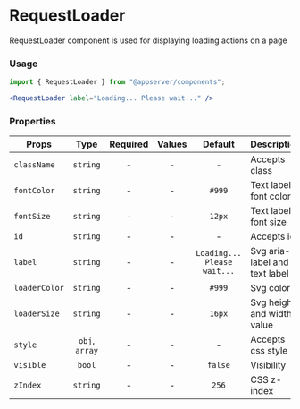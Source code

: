# RequestLoader

RequestLoader component is used for displaying loading actions on a page

### Usage

```js
import { RequestLoader } from "@appserver/components";
```

```jsx
<RequestLoader label="Loading... Please wait..." />
```

### Properties

| Props         |      Type      | Required | Values |           Default           | Description                   |
| ------------- | :------------: | :------: | :----: | :-------------------------: | ----------------------------- |
| `className`   |    `string`    |    -     |   -    |              -              | Accepts class                 |
| `fontColor`   |    `string`    |    -     |   -    |           `#999`            | Text label font color         |
| `fontSize`    |    `string`    |    -     |   -    |           `12px`            | Text label font size          |
| `id`          |    `string`    |    -     |   -    |              -              | Accepts id                    |
| `label`       |    `string`    |    -     |   -    | `Loading... Please wait...` | Svg aria-label and text label |
| `loaderColor` |    `string`    |    -     |   -    |           `#999`            | Svg color                     |
| `loaderSize`  |    `string`    |    -     |   -    |           `16px`            | Svg height and width value    |
| `style`       | `obj`, `array` |    -     |   -    |              -              | Accepts css style             |
| `visible`     |     `bool`     |    -     |   -    |           `false`           | Visibility                    |
| `zIndex`      |    `string`    |    -     |   -    |            `256`            | CSS z-index                   |
